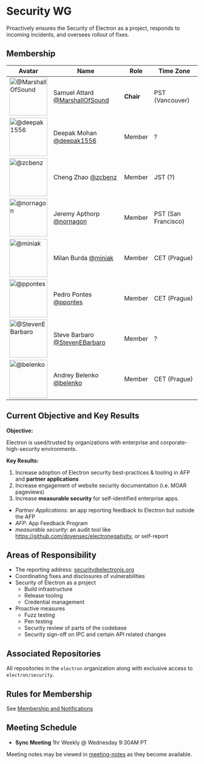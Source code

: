 # Security WG

Proactively ensures the Security of Electron as a project, responds to incoming
incidents, and oversees rollout of fixes.

## Membership

| Avatar | Name | Role | Time Zone |
| -------------------------------------------|----------------------|----------------------------| -------- |
| <img src="https://github.com/marshallofsound.png" width=100 alt="@MarshallOfSound">  | Samuel Attard [@MarshallOfSound](https://github.com/MarshallOfSound) | **Chair** | PST (Vancouver) |
| <img src="https://github.com/deepak1556.png" width=100 alt="@deepak1556">  | Deepak Mohan [@deepak1556](https://github.com/deepak1556) | Member | ? |
| <img src="https://github.com/zcbenz.png" width=100 alt="@zcbenz">  | Cheng Zhao [@zcbenz](https://github.com/zcbenz) | Member | JST (?) |
| <img src="https://github.com/nornagon.png" width=100 alt="@nornagon">  | Jeremy Apthorp [@nornagon](https://github.com/nornagon) | Member | PST (San Francisco) |
| <img src="https://github.com/miniak.png" width=100 alt="@miniak">  | Milan Burda [@miniak](https://github.com/miniak) | Member | CET (Prague) |
| <img src="https://github.com/ppontes.png" width=100 alt="@ppontes">  | Pedro Pontes [@ppontes](https://github.com/ppontes) | Member | CET (Prague) |
| <img src="https://github.com/StevenEBarbaro.png" width=100 alt="@StevenEBarbaro">  | Steve Barbaro [@StevenEBarbaro](https://github.com/StevenEBarbaro) | Member | ? |
| <img src="https://github.com/belenko.png" width=100 alt="@belenko">  | Andrey Belenko [@belenko](https://github.com/belenko) | Member | CET (Prague) |


## Current Objective and Key Results
**Objective:**

Electron is used/trusted by organizations with enterprise and corporate-high-security environments.

**Key Results:**
1. Increase adoption of Electron security best-practices & tooling in AFP and **partner applications**
2. Increase engagement of website security documentation (i.e. MOAR pageviews)
3. Increase **measurable security** for self-identified enterprise apps.

* _Partner Applications_: an app reporting feedback to Electron but outside the AFP
* _AFP_: App Feedback Program
* _measurable security_: an audit tool like https://github.com/doyensec/electronegativity, or self-report

## Areas of Responsibility

* The reporting address: security@electronjs.org
* Coordinating fixes and disclosures of vulnerabilities
* Security of Electron as a project
  * Build infrastructure
  * Release tooling
  * Credential management
* Proactive measures
  * Fuzz testing
  * Pen testing
  * Security review of parts of the codebase
  * Security sign-off on IPC and certain API related changes


## Associated Repositories

All repositories in the `electron` organization along with exclusive access
to `electron/security`.

## Rules for Membership

See [Membership and Notifications](membership-and-notifications.md)

## Meeting Schedule

- **Sync Meeting** 1hr Weekly @ Wednesday 9:30AM PT

Meeting notes may be viewed in [meeting-notes](meeting-notes) as they become available.

